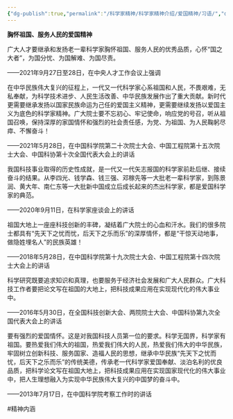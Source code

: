 ```yaml
---
{"dg-publish":true,"permalink":"/科学家精神/科学家精神介绍/爱国精神/习语/","dgPassFrontmatter":true,"noteIcon":"","created":"2024-06-12T14:27:43.296+08:00","updated":"2024-06-14T22:40:53.320+08:00"}
---
```



**胸怀祖国、服务人民的爱国精神**

广大人才要继承和发扬老一辈科学家胸怀祖国、服务人民的优秀品质，心怀“国之大者”，为国分忧、为国解难、为国尽责。

——2021年9月27日至28日，在中央人才工作会议上强调

在中华民族伟大复兴的征程上，一代又一代科学家心系祖国和人民，不畏艰难，无私奉献，为科学技术进步、人民生活改善、中华民族发展作出了重大贡献。新时代更需要继承发扬以国家民族命运为己任的爱国主义精神，更需要继续发扬以爱国主义为底色的科学家精神。广大院士要不忘初心、牢记使命，响应党的号召，听从祖国召唤，保持深厚的家国情怀和强烈的社会责任感，为党、为祖国、为人民鞠躬尽瘁、不懈奋斗！

——2021年5月28日，在中国科学院第二十次院士大会、中国工程院第十五次院士大会、中国科协第十次全国代表大会上的讲话

我国科技事业取得的历史性成就，是一代又一代矢志报国的科学家前赴后继、接续奋斗的结果。从李四光、钱学森、钱三强、邓稼先等一大批老一辈科学家，到陈景润、黄大年、南仁东等一大批新中国成立后成长起来的杰出科学家，都是爱国科学家的典范。

——2020年9月11日，在科学家座谈会上的讲话

祖国大地上一座座科技创新的丰碑，凝结着广大院士的心血和汗水。我们的很多院士都具有“先天下之忧而忧，后天下之乐而乐”的深厚情怀，都是“干惊天动地事，做隐姓埋名人”的民族英雄！

——2018年5月28日，在中国科学院第十九次院士大会、中国工程院第十四次院士大会上的讲话

科学研究既要追求知识和真理，也要服务于经济社会发展和广大人民群众。广大科技工作者要把论文写在祖国的大地上，把科技成果应用在实现现代化的伟大事业中。

——2016年5月30日，在全国科技创新大会、两院院士大会、中国科协第九次全国代表大会上的讲话

要有强烈的爱国情怀。这是对我国科技人员第一位的要求。科学无国界，科学家有祖国。要热爱我们伟大的祖国，热爱我们伟大的人民，热爱我们伟大的中华民族，牢固树立创新科技、服务国家、造福人民的思想，继承中华民族“先天下之忧而忧，后天下之乐而乐”的传统美德，传承老一代科学家爱国奉献、淡泊名利的优良品质，把科学论文写在祖国大地上，把科技成果应用在实现国家现代化的伟大事业中，把人生理想融入为实现中华民族伟大复兴的中国梦的奋斗中。

——2013年7月17日，在中国科学院考察工作时的讲话

#精神内涵